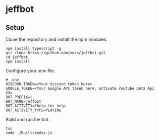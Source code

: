 # jeffbot
## Setup
Clone the repository and install the npm modules.

```
npm install typescript -g
git clone https://github.com/voze/jeffbot.git
cd jeffbot
npm install
```

Configure your .env file.

```dosini
# .env
DISCORD_TOKEN=<Your discord token here>
GOOGLE_TOKEN=<Your Google API token here, activate Youtube Data Api V3>
BOT_PREFIX=!
BOT_NAME=jeffbot
BOT_ACTIVITY=!help for help
BOT_ACTIVITY_TYPE=PLAYING
```

Build and run the bot.

```
tsc
node ./built/index.js
```
